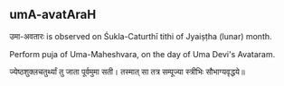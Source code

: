 ## umA-avatAraH

उमा-अवतारः is observed on Śukla-Caturthī tithi of Jyaiṣṭha (lunar) month.

Perform puja of Uma-Maheshvara, on the day of Uma Devi's Avataram.

ज्येष्ठशुक्लचतुर्थ्यां तु जाता पूर्वमुमा सती।
तस्मात् सा तत्र सम्पूज्या स्त्रीभिः सौभाग्यवृद्धये॥

